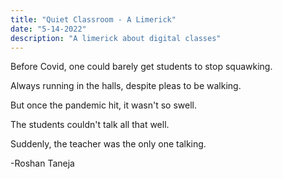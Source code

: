 ```yaml
---
title: "Quiet Classroom - A Limerick"
date: "5-14-2022"
description: "A limerick about digital classes"
---
```

Before Covid, one could barely get students to stop squawking.

Always running in the halls, despite pleas to be walking.

But once the pandemic hit, it wasn't so swell.

The students couldn't talk all that well.

Suddenly, the teacher was the only one talking.

-Roshan Taneja
